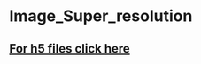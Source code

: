 # Image_Super_resolution

## [For h5 files click here](https://drive.google.com/drive/folders/15YH9yWSh6IjmZiWL1xh5rRtIPnEgLkPh)